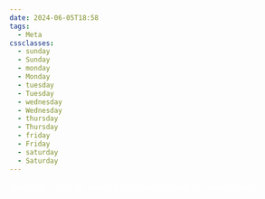 ```yaml
---
date: 2024-06-05T18:58
tags:
  - Meta
cssclasses:
  - sunday
  - Sunday
  - monday
  - Monday
  - tuesday
  - Tuesday
  - wednesday
  - Wednesday
  - thursday
  - Thursday
  - friday
  - Friday
  - saturday
  - Saturday
---
```

<div style="background-color=black;color:white">
<i>This page is only for keeping CSS classes ready for autocomplete.</i>
</div>